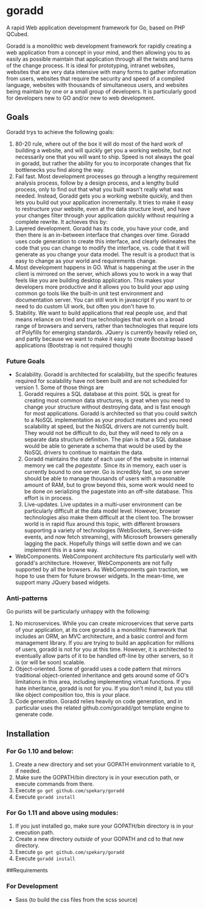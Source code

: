 # goradd
A rapid Web application development framework for Go, based on PHP QCubed.

Goradd is a monolithic web development framework for rapidly creating a web application from a concept
in your mind, and then allowing you to as easily as possible maintain that application through
all the twists and turns of the change process. It is ideal for prototyping, intranet websites,
websites that are very data intensive with many forms to gather information from users,
websites that require the security and speed of a compiled language, websites with thousands of
simultaneous users, and websites being maintain by one or a small group of developers. It is
particularly good for developers new to GO and/or new to web development.

## Goals
Goradd trys to achieve the following goals:
1) 80-20 rule, where out of the box it will do most of the hard work of building a website, and
will quickly get you a working website, but not necessarily one that you will want to ship. Speed is
not always the goal in goradd, but rather the ability for you to incorporate changes that fix bottlenecks
you find along the way. 
1) Fail fast. Most development processes go through a lengthy requirement analysis process,
follow by a design process, and a lengthy build process, only to find out that what you built wasn't 
really what was needed. Instead, Goradd gets you a working website quickly, and then lets you build out
your application incrementally. It
tries to make it easy to restructure your website, even
at the data structure level, and have your changes filter through your application quickly without
requiring a complete rewrite. It achieves this by:
1) Layered development. Goradd has its code, you have your code, and then there is an in-between
interface that changes over time. Goradd uses code generation to create this interface, and clearly
delineates the code that you can change to modify the interface, vs. code that it will generate as you
change your data model. The result is a product that is easy to change as your world and
requirements change.
1) Most development happens in GO. What is happening at the user in the client is mirrored on the
server, which allows you to work in a way that feels like you are building desktop application. This
makes your developers more productive and it allows you to build your app using common go tools like
the built-in unit test environment and documentation server. You can still work in javascript if you
want to or need to do custom UI work, but often you don't have to.
1) Stability. We want to build applications that real people use, and that means reliance on tried
and true technologies that work on a broad range of browsers and servers, rather than technologies
that require lots of Polyfills for emerging standards. JQuery is currently heavily relied on, and partly because we want
to make it easy to create Bootstrap based applications (Bootstrap is not required though)


### Future Goals
* Scalability. Goradd is architected for scalability, but the specific features required for
scalability have not been built and are not scheduled for version 1. Some of those things are
    1. Goradd requires a SQL database at this point. SQL is great for creating most common data
    structures, is great when you need to change your structure without destroying data, and
    is fast enough for most applications. Goradd is architected so that you could switch to a NoSQL implementation
    as your product matures and you need scalability at speed, but the NoSQL drivers are not currently built. 
    They would not be difficult to do, but they will need to rely on a separate data structure definition. The
    plan is that a SQL database would be able to generate a schema that would be used by the NoSQL drivers to
    continue to maintain the data.
    2. Goradd maintains the state of each user of the website in internal memory we call the *pagestate*.
    Since its in memory, each user is currently bound to one server. Go is incredibly fast, so one server should be
    able to manage thousands of users with a reasonable amount of RAM, but to grow beyond this, some work would
    need to be done on serializing the pagestate into an off-site database. This effort is in process.
    3. Live-updates. Live updates in a multi-user environment can be particularly difficult at the data model
    level. However, browser technologies also make them difficult at the client too. The browser world is in rapid flux
    around this topic, with different browsers supporting a variety of technologies 
    (WebSockets, Server-side events, and now fetch streaming), with Microsoft browsers generally 
    lagging the pack. Hopefully things will settle down and we can implement this in a sane way.
* WebComponents. WebComponent architecture fits particularly well with goradd's architecture. However,
WebComponents are not fully supported by all the browsers. As WebComponents gain traction, we hope
to use them for future browser widgets. In the mean-time, we support many JQuery based widgets.

### Anti-patterns
Go purists will be particularly unhappy with the following:
1) No microservices. While you can create microservices that serve parts of your application, at its
core goradd is a monolithic framework that includes an ORM, an MVC architecture, and a basic control
and form management library. If you are trying to build an application for millions of users, goradd is not
for you at this time. However, it is architected to eventually allow parts of it to be handled off-line by
other servers, so it is (or will be soon) scalable.
2) Object-oriented. Some of goradd uses a code pattern that mirrors traditional object-oriented
inheritance and gets around some of GO's limitations in this area, including implementing 
virtual functions. If you hate inheritance, goradd is not for you. If you don't mind it, but you still
like object composition too, this is your place.
3) Code generation. Goradd relies heavily on code generation, and in particular uses the
related github.com/goradd/got template engine to generate code.

## Installation
### For Go 1.10 and below:
1. Create a new directory and set your GOPATH environment variable to it, if needed.
1. Make sure the GOPATH/bin directory is in your execution path, or execute commands from there.
1. Execute ```go get github.com/spekary/goradd```
1. Execute ```goradd install```

### For Go 1.11 and above using modules:
1. If you just installed go, make sure your GOPATH/bin directory is in your execution path.
1. Create a new directory *outside* of your GOPATH and cd to that new directory.
1. Execute ```go get github.com/spekary/goradd```
1. Execute ```goradd install```

##Requirements
### For Development
- Sass (to build the css files from the scss source)